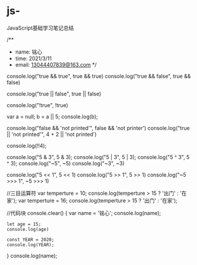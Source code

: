 # js-
JavaScript基础学习笔记总结


/**
 * name: 铭心
 * time: 2021/3/11
 * email: 13044407839@163.com
 */


console.log("true && true", true && true)
console.log("true && false", true && false)

console.log("true || false", true || false)

console.log("!true", !true)

var a = null;
b = a || 5;
console.log(b);

console.log("false && 'not printed'", false && 'not printer')
console.log("true || 'not printed'", 4 + 2 || 'not printed')

console.log(!!4);

console.log("5 & 3", 5 & 3);
console.log("5 | 3", 5 | 3);
console.log("5 ^ 3", 5 ^ 3);
console.log("~5", ~5)
console.log("~3", ~3)

console.log("5 << 1", 5 << 1)
console.log("5 >> 1", 5 >> 1)
console.log("~5 >>> 1", ~5 >>> 1)

//三目运算符
var temperture = 10;
console.log(temperture > 15 ? '出门' : '在家');
var temperture = 16;
console.log(temperture > 15 ? '出门' : '在家');

//代码块
console.clear()
{
    var name = '铭心';
    console.log(name);

    let age = 15;
    console.log(age)

    const YEAR = 2020;
    console.log(YEAR);
}
console.log(name);
